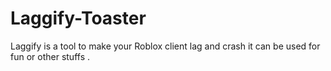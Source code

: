 # Laggify-Toaster
Laggify is a tool to make your Roblox client lag and crash it can be used for fun or other stuffs .
